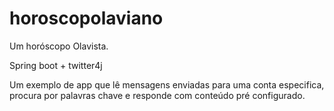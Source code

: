 # horoscopolaviano
Um horóscopo Olavista.

Spring boot + twitter4j

Um exemplo de app que lê mensagens enviadas para uma conta especifica, procura por palavras chave e responde com
conteúdo pré configurado.



